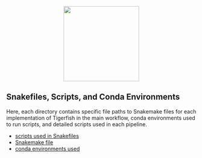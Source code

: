 
<div align="center">
    <a href="#readme"><img src="../../docs/source/imgs/tigerfish_logo.png" width="200"></a>
</div>

## Snakefiles, Scripts, and Conda Environments

Here, each directory contains specific file paths to Snakemake files for each implementation of Tigerfish in the main workflow, conda environments used to run scripts, and detailed scripts used in each pipeline.

* [scripts used in Snakefiles](scripts/)
* [Snakemake file](main_pipeline/Snakefile)
* [conda environments used](envs/)

